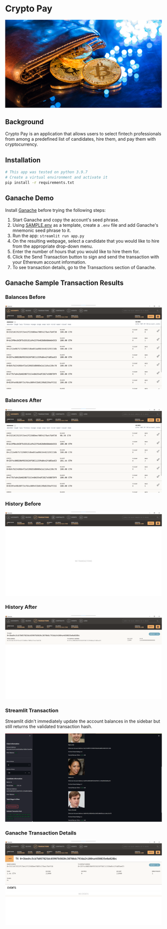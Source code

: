 # Crypto Pay

![An image shows a wallet with bitcoin.](image/19-4-challenge-image.png)

## Background

Crypto Pay is an application that allows users to select fintech professionals from among a predefined list of candidates, hire them, and pay them with cryptocurrency.

## Installation

```bash
# This app was tested on python 3.9.7
# Create a virtual environment and activate it
pip install -r requirements.txt
```

## Ganache Demo

Install [Ganache](https://trufflesuite.com/ganache/index.html) before trying the following steps:

1. Start Ganache and copy the account's seed phrase.
2. Using [SAMPLE.env](SAMPLE.env) as a template, create a `.env` file and add Ganache's mnemonic seed phrase to it.
3. Run the app: `streamlit run app.py`
4. On the resulting webpage, select a candidate that you would like to hire from the appropriate drop-down menu.
5. Enter the number of hours that you would like to hire them for.
6. Click the Send Transaction button to sign and send the transaction with your Ethereum account information.
7. To see transaction details, go to the Transactions section of Ganache.

## Ganache Sample Transaction Results

### Balances Before
![Balances before](image/ganache-balances-before.png)

### Balances After
![Balances after](image/ganache-balances-after.png)

### History Before
![History before](image/ganache-history-before.png)

### History After
![History after](image/ganache-history-after.png)

### Streamlit Transaction

Streamlit didn't immediately update the account balances in the sidebar but still returns the validated transaction hash.

![Streamlit transaction](image/streamlit-transaction.png)

### Ganache Transaction Details
![Ganache Transaction Details](image/ganache-transaction-details.png)
